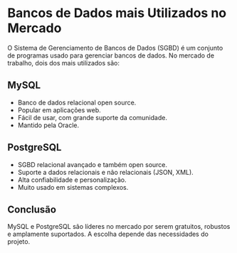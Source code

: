 # Bancos de Dados mais Utilizados no Mercado

O Sistema de Gerenciamento de Bancos de Dados (SGBD) é um conjunto de programas usado para gerenciar bancos de dados. No mercado de trabalho, dois dos mais utilizados são:

## MySQL

- Banco de dados relacional open source.
- Popular em aplicações web.
- Fácil de usar, com grande suporte da comunidade.
- Mantido pela Oracle.

## PostgreSQL

- SGBD relacional avançado e também open source.
- Suporte a dados relacionais e não relacionais (JSON, XML).
- Alta confiabilidade e personalização.
- Muito usado em sistemas complexos.

## Conclusão

MySQL e PostgreSQL são líderes no mercado por serem gratuitos, robustos e amplamente suportados. A escolha depende das necessidades do projeto.
